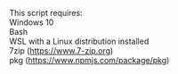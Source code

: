 This script requires:  
 Windows 10  
 Bash  
 WSL with a Linux distribution installed  
 7zip (https://www.7-zip.org)  
 pkg (https://www.npmjs.com/package/pkg)
